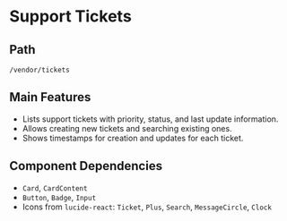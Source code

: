 # Support Tickets

## Path
`/vendor/tickets`

## Main Features
- Lists support tickets with priority, status, and last update information.
- Allows creating new tickets and searching existing ones.
- Shows timestamps for creation and updates for each ticket.

## Component Dependencies
- `Card`, `CardContent`
- `Button`, `Badge`, `Input`
- Icons from `lucide-react`: `Ticket`, `Plus`, `Search`, `MessageCircle`, `Clock`